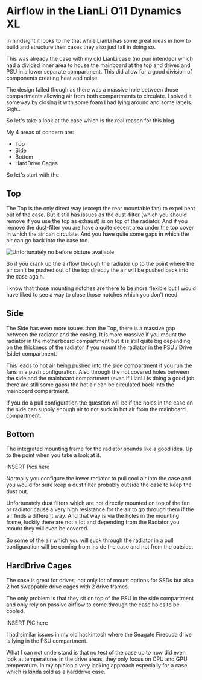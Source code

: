 # Airflow in the LianLi O11 Dynamics XL

In hindsight it looks to me that while LianLi has some great ideas in how to build and structure their cases they also just fail in doing so. 

This was already the case with my old LianLi case \(no pun intended\) which had a divided inner area to house the mainboard at the top and drives and PSU in a lower separate compartment. This did allow for a good division of components creating heat and noise.

The design failed though as there was a massive hole between those compartments allowing air from both compartments to circulate. I solved it someway by closing it with some foam I had lying around and some labels. Sigh..

So let's take a look at the case which is the real reason for this blog.

My 4 areas of concern are:

* Top
* Side
* Bottom
* HardDrive Cages

So let's start with the

## Top

The Top is the only direct way \(except the rear mountable fan\) to expel heat out of the case. But it still has issues as the dust-filter \(which you should remove if you use the top as exhaust\) is on top of the radiator. And if you remove the dust-filter you are have a quite decent area under the top cover in which the air can circulate. And you have quite some gaps in which the air can go back into the case too.

![Unfortunately no before picture available](../../.gitbook/assets/topgapclosed.png)

So if you crank up the airflow through the radiator up to the point where the air can't be pushed out of the top directly the air will be pushed back into the case again.

I know that those mounting notches are there to be more flexible but I would have liked to see a way to close those notches which you don't need.

## Side

The Side has even more issues than the Top, there is a massive gap between the radiator and the casing. It is more massive if you mount the radiator in the motherboard compartment but it is still quite big depending on the thickness of the radiator if you mount the radiator in the PSU / Drive \(side\) compartment.



This leads to hot air being pushed into the side compartment if you run the fans in a push configuration. Also through the not covered holes between the side and the mainboard compartment \(even if LianLi is doing a good job there are still some gaps\) the hot air can be circulated back into the mainboard compartment.

If you do a pull configuration the question will be if the holes in the case on the side can supply enough air to not suck in hot air from the mainboard compartment.

## Bottom

The integrated mounting frame for the radiator sounds like a good idea. Up to the point when you take a look at it.

INSERT Pics here

Normally you configure the lower radiator to pull cool air into the case and you would for sure keep a dust filter probably outside the case to keep the dust out.

Unfortunately dust filters which are not directly mounted on top of the fan or radiator cause a very high resistance for the air to go through them if the air finds a different way. And that way is via the holes in the mounting frame, luckily there are not a lot and depending from the Radiator you mount they will even be covered.

So some of the air which you will suck through the radiator in a pull configuration will be coming from inside the case and not from the outside.

## HardDrive Cages

The case is great for drives, not only lot of mount options for SSDs but also 2 hot swappable drive cages with 2 drive frames.

The only problem is that they sit on top of the PSU in the side compartment and only rely on passive airflow to come through the case holes to be cooled.

INSERT PIC here

I had similar issues in my old hackintosh where the Seagate Firecuda drive is lying in the PSU compartment.

What I can not understand is that no test of the case up to now did even look at temperatures in the drive areas, they only focus on CPU and GPU temperature. In my opinion a very lacking approach especially for a case which is kinda sold as a harddrive case.

